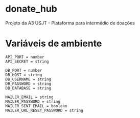 # donate_hub
Projeto da A3 USJT - Plataforma para intermédio de doações 

# Variáveis de ambiente
```.ENV
API_PORT = number
API_SECRET = string

DB_PORT = number
DB_HOST = string
DB_USERNAME = string
DB_PASSWORD = string
DB_DATABASE = string

MAILER_EMAIL = string
MAILER_PASSWORD = string
MAILER_SENT_EMAIL = boolean
MAILER_URL_RESET_PASSWORD = string
```